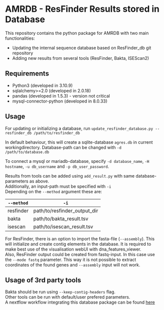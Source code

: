 # AMRDB - ResFinder Results stored in Database

This repository contains the python package for AMRDB with two main functionalities:
- Updating the internal sequence database based on ResFinder_db git repository
- Adding new results from several tools (ResFinder, Bakta, ISEScan2)

## Requirements

- Python3 (developed in 3.10.9)
- sqlalchemy>=2.0 (developed in 2.0.18)
- pandas (developed in 1.5.3) - version not critical
- mysql-connector-python (developed in 8.0.33)

## Usage

For updating or initializing a database, run
`update_resfinder_database.py --resfinder_db /path/to/resfinder_db`

In default behaviour, this will create a sqlite-database `agres.db` in current workingdirectory. Database-path can be changed with `-d /path/to/database.db`

To connect a mysql or mariadb-database, specify `-d database_name`, `-H hostname`, `-u db_username` and `-p db_user_password`.

Results from tools can be added using `add_result.py` with same database-parameters as above.  
Additionally, an input-path must be specified with `-i`  
Depending on the `--method` argument these are:


| `--method` |            `-i`              |
|------------|------------------------------|
| resfinder  | path/to/resfinder_output_dir |
| bakta      | path/to/bakta_result.tsv     |
| isescan    | path/to/isescan_result.tsv   |

For ResFinder, there is an option to import the fasta-file (`--assembly`). This will initialize and create contig elements in the database. It is required to make best use of the visualisation webUI with dna_features_viewer.  
Also, ResFinder output could be created from fastq-input. In this case use the `--mode fastq` parameter. This way it is not possible to extract coordinates of the found genes and `--assembly` input will not work.

## Usage of 3rd party tools

Bakta should be run using `--keep-contig-headers` flag.  
Other tools can be run with default/user prefered parameters.  
A nextflow workflow integrating this database package can be found [here](to_be_added.html)  
